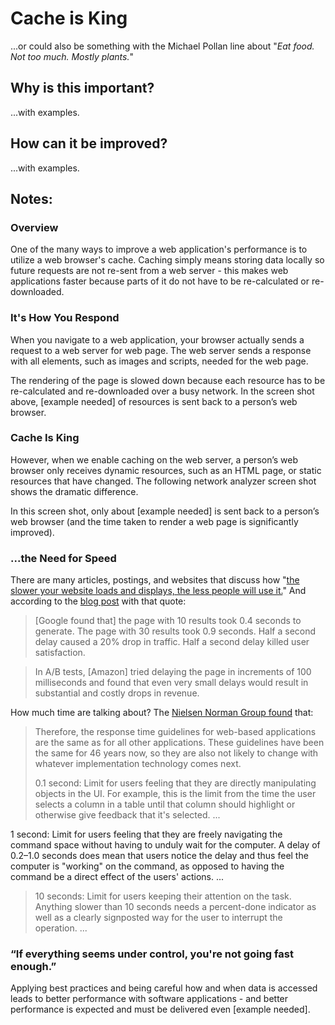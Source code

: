 # Cache is King

...or could also be something with the Michael Pollan line about "_Eat food. Not too much. Mostly plants._"

## Why is this important?

...with examples.

## How can it be improved?

...with examples.


## Notes:

### Overview
One of the many ways to improve a web application's performance is to utilize a web browser's cache.  Caching simply means storing data locally so future requests are not re-sent from a web server - this makes web applications faster because parts of it do not have to be re-calculated or re-downloaded.

### It's How You Respond
When you navigate to a web application, your browser actually sends a request to a web server for web page.  The web server sends a response with all elements, such as images and scripts, needed for the web page.

The rendering of the page is slowed down because each resource has to be re-calculated and re-downloaded over a busy network.  In the screen shot above, [example needed] of resources is sent back to a person’s web browser.

### Cache Is King
However, when we enable caching on the web server, a person’s web browser only receives dynamic resources, such as an HTML page, or static resources that have changed.  The following network analyzer screen shot shows the dramatic difference.

In this screen shot, only about [example needed] is sent back to a person’s web browser (and the time taken to render a web page is significantly improved).

### ...the Need for Speed

There are many articles, postings, and websites that discuss how "[the slower your website loads and displays, the less people will use it.](http://blog.codinghorror.com/performance-is-a-feature/)"  And according to the [blog post](http://blog.codinghorror.com/performance-is-a-feature/) with that quote:

> [Google found that] the page with 10 results took 0.4 seconds to generate. The page with 30 results took 0.9 seconds. Half a second delay caused a 20% drop in traffic. Half a second delay killed user satisfaction.

>In A/B tests, [Amazon] tried delaying the page in increments of 100 milliseconds and found that even very small delays would result in substantial and costly drops in revenue.

How much time are talking about?  The [Nielsen Norman Group found](https://www.nngroup.com/articles/response-times-3-important-limits/) that:

>Therefore, the response time guidelines for web-based applications are the same as for all other applications. These guidelines have been the same for 46 years now, so they are also not likely to change with whatever implementation technology comes next.
>
>0.1 second: Limit for users feeling that they are directly manipulating objects in the UI. For example, this is the limit from the time the user selects a column in a table until that column should highlight or otherwise give feedback that it's selected. ...
>
1 second: Limit for users feeling that they are freely navigating the command space without having to unduly wait for the computer. A delay of 0.2–1.0 seconds does mean that users notice the delay and thus feel the computer is "working" on the command, as opposed to having the command be a direct effect of the users' actions. ...
>
>10 seconds: Limit for users keeping their attention on the task. Anything slower than 10 seconds needs a percent-done indicator as well as a clearly signposted way for the user to interrupt the operation. ...

### “If everything seems under control, you're not going fast enough.”

Applying best practices and being careful how and when data is accessed leads to better performance with software applications - and better performance is expected and must be delivered even [example needed].
